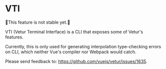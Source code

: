 # VTI

🚧This feature is not stable yet.🚧

VTI (Vetur Terminal Interface) is a CLI that exposes some of Vetur's features.

Currently, this is only used for generating interpolation type-checking errors on CLI, which
neither Vue's compiler nor Webpack would catch.

Please send feedback to: https://github.com/vuejs/vetur/issues/1635.

